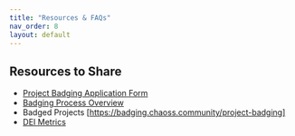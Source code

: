 ```yaml
---
title: "Resources & FAQs"
nav_order: 8
layout: default
---
```


## Resources to Share
- [Project Badging Application Form](https://badging.chaoss.community/badge)  
- [Badging Process Overview](https://badging.chaoss.community/project-badging)  
- Badged Projects [https://badging.chaoss.community/project-badging]  
- [DEI Metrics](https://github.com/chaoss/wg-dei/blob/main/DEI.md)

